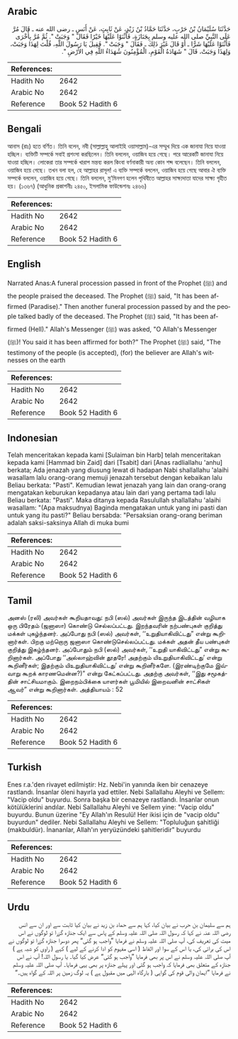 ## Arabic


<div dir="rtl" lang="ar" style={{fontSize:'larger',backgroundColor:'#f8f9fa',padding:20}}>
حَدَّثَنَا سُلَيْمَانُ بْنُ حَرْبٍ، حَدَّثَنَا حَمَّادُ بْنُ زَيْدٍ، عَنْ ثَابِتٍ، عَنْ أَنَسٍ ـ رضى الله عنه ـ قَالَ مُرَّ عَلَى النَّبِيِّ صلى الله عليه وسلم بِجَنَازَةٍ، فَأَثْنَوْا عَلَيْهَا خَيْرًا فَقَالَ ‏"‏ وَجَبَتْ ‏"‏‏.‏ ثُمَّ مُرَّ بِأُخْرَى فَأَثْنَوْا عَلَيْهَا شَرًّا ـ أَوْ قَالَ غَيْرَ ذَلِكَ ـ فَقَالَ ‏"‏ وَجَبَتْ ‏"‏‏.‏ فَقِيلَ يَا رَسُولَ اللَّهِ، قُلْتَ لِهَذَا وَجَبَتْ، وَلِهَذَا وَجَبَتْ، قَالَ ‏"‏ شَهَادَةُ الْقَوْمِ، الْمُؤْمِنُونَ شُهَدَاءُ اللَّهِ فِي الأَرْضِ ‏"‏‏.‏
</div>
<div style={{backgroundColor:'#f8f9fa',padding:20, marginBottom: 10}}><table> <thead> <tr> <th>References:</th> <th></th> </tr> </thead> <tbody><tr><td>Hadith No</td><td>2642</td></tr><tr><td>Arabic No</td><td>2642</td></tr><tr><td>Reference</td><td>Book 52 Hadith 6</td></tr></tbody></table></div>

## Bengali


<div dir="ltr" lang="bn" style={{fontSize:'larger',backgroundColor:'#f8f9fa',padding:20}}>
আনাস (রাঃ) হতে বর্ণিত। তিনি বলেন, নবী (সাল্লাল্লাহু আলাইহি ওয়াসাল্লাম)-এর সম্মুখ দিয়ে এক জানাযা নিয়ে যাওয়া হচ্ছিল। ব্যক্তিটি সম্পর্কে সবাই প্রশংসা করছিলেন। তিনি বললেন, ওয়াজিব হয়ে গেছে। পরে আরেকটি জানাযা নিয়ে যাওয়া হচ্ছিল। লোকেরা তার সম্পর্কে খারাপ মন্তব্য করল কিংবা বর্ণনাকারী অন্য কোন শব্দ বলেছেন। তিনি বললেন, ওয়াজিব হয়ে গেছে। তখন বলা হল, হে আল্লাহর রাসূল! এ ব্যক্তি সম্পর্কে বললেন, ওয়াজিব হয়ে গেছে আবার ঐ ব্যক্তি সম্পর্কে বললেন, ওয়াজিব হয়ে গেছে। তিনি বললেন, মু’মিনগণ হলেন পৃথিবীতে আল্লাহর সাক্ষ্যদাতা যাদের সাক্ষ্য গৃহীত হয়। (১৩৬৭) (আধুনিক প্রকাশনীঃ ২৪৫০, ইসলামিক ফাউন্ডেশনঃ ২৪৬৬)
</div>
<div style={{backgroundColor:'#f8f9fa',padding:20, marginBottom: 10}}><table> <thead> <tr> <th>References:</th> <th></th> </tr> </thead> <tbody><tr><td>Hadith No</td><td>2642</td></tr><tr><td>Arabic No</td><td>2642</td></tr><tr><td>Reference</td><td>Book 52 Hadith 6</td></tr></tbody></table></div>

## English


<div dir="ltr" lang="en" style={{fontSize:'larger',backgroundColor:'#f8f9fa',padding:20}}>
Narrated Anas:A funeral procession passed in front of the Prophet (ﷺ) and the people praised the deceased. The Prophet (ﷺ) said, "It has been affirmed (Paradise)." Then another funeral procession passed by and the people talked badly of the deceased. The Prophet (ﷺ) said, "It has been affirmed (Hell)." Allah's Messenger (ﷺ) was asked, "O Allah's Messenger (ﷺ)! You said it has been affirmed for both?" The Prophet (ﷺ) said, "The testimony of the people (is accepted), (for) the believer are Allah's witnesses on the earth
</div>
<div style={{backgroundColor:'#f8f9fa',padding:20, marginBottom: 10}}><table> <thead> <tr> <th>References:</th> <th></th> </tr> </thead> <tbody><tr><td>Hadith No</td><td>2642</td></tr><tr><td>Arabic No</td><td>2642</td></tr><tr><td>Reference</td><td>Book 52 Hadith 6</td></tr></tbody></table></div>

## Indonesian


<div dir="ltr" lang="id" style={{fontSize:'larger',backgroundColor:'#f8f9fa',padding:20}}>
Telah menceritakan kepada kami [Sulaiman bin Harb] telah menceritakan kepada kami [Hammad bin Zaid] dari [Tsabit] dari [Anas radliallahu 'anhu] berkata; Ada jenazah yang diusung lewat di hadapan Nabi shallallahu 'alaihi wasallam lalu orang-orang memuji jenazah tersebut dengan kebaikan lalu Beliau berkata: "Pasti". Kemudian lewat jenazah yang lain dan orang-orang mengatakan keburukan kepadanya atau lain dari yang pertama tadi lalu Beliau berkata: "Pasti". Maka ditanya kepada Rasulullah shallallahu 'alaihi wasallam: "(Apa maksudnya) Baginda mengatakan untuk yang ini pasti dan untuk yang itu pasti?" Beliau bersabda: "Persaksian orang-orang beriman adalah saksi-saksinya Allah di muka bumi
</div>
<div style={{backgroundColor:'#f8f9fa',padding:20, marginBottom: 10}}><table> <thead> <tr> <th>References:</th> <th></th> </tr> </thead> <tbody><tr><td>Hadith No</td><td>2642</td></tr><tr><td>Arabic No</td><td>2642</td></tr><tr><td>Reference</td><td>Book 52 Hadith 6</td></tr></tbody></table></div>

## Tamil


<div dir="ltr" lang="ta" style={{fontSize:'larger',backgroundColor:'#f8f9fa',padding:20}}>
அனஸ் (ரலி) அவர்கள் கூறியதாவது: நபி (ஸல்) அவர்கள் இருந்த இடத்தின் வழியாக ஒரு பிரேதம் (ஜனாஸா) கொண்டு செல்லப்பட்டது. இறந்தவரின் நற்பண்புகள் குறித்து மக்கள் புகழ்ந்தனர். அப்போது நபி (ஸல்) அவர்கள், ‘‘உறுதியாகிவிட்டது” என்று கூறினார்கள். பிறகு மற்றொரு ஜனாஸா கொண்டுசெல்லப்பட்டது. மக்கள் அதன் தீய பண்புகள் குறித்து இகழ்ந்தனர். அப்போதும் நபி (ஸல்) அவர்கள், ‘‘உறுதி யாகிவிட்டது” என்று கூறினார்கள். அப்போது ‘‘அல்லாஹ்வின் தூதரே! அதற்கும் யிஉறுதியாகிவிட்டது’ என்று கூறினீர்கள்; இதற்கும் யிஉறுதியாகிவிட்டது’ என்று கூறினீர்களே. (இரண்டிற்குமே இவ்வாறு கூறக் காரணமென்ன?)” என்று கேட்கப்பட்டது. அதற்கு அவர்கள், ‘‘இது சமூகத்தின் சாட்சியமாகும். இறைநம்பிக்கை யாளர்கள் பூமியில் இறைவனின் சாட்சிகள் ஆவர்” என்று கூறினார்கள். அத்தியாயம் : 52
</div>
<div style={{backgroundColor:'#f8f9fa',padding:20, marginBottom: 10}}><table> <thead> <tr> <th>References:</th> <th></th> </tr> </thead> <tbody><tr><td>Hadith No</td><td>2642</td></tr><tr><td>Arabic No</td><td>2642</td></tr><tr><td>Reference</td><td>Book 52 Hadith 6</td></tr></tbody></table></div>

## Turkish


<div dir="ltr" lang="tr" style={{fontSize:'larger',backgroundColor:'#f8f9fa',padding:20}}>
Enes r.a.'den rivayet edilmiştir: Hz. Nebi'in yanında iken bir cenazeye rastlandı. İnsanlar öleni hayırla yad ettiler. Nebi Sallallahu Aleyhi ve Sellem: "Vacip oldu" buyurdu. Sonra başka bir cenazeye rastlandı. İnsanlar onun kötülüklerini andılar. Nebi Sallallahu Aleyhi ve Sellem yine: "Vacip oldu" buyurdu. Bunun üzerine "Ey Allah'ın Resulü! Her ikisi için de "vacip oldu" buyurdun" dediler. Nebi Sallallahu Aleyhi ve Sellem: "Topluluğun şahitliği (makbuldür). İnananlar, Allah'ın yeryüzündeki şahitleridir" buyurdu
</div>
<div style={{backgroundColor:'#f8f9fa',padding:20, marginBottom: 10}}><table> <thead> <tr> <th>References:</th> <th></th> </tr> </thead> <tbody><tr><td>Hadith No</td><td>2642</td></tr><tr><td>Arabic No</td><td>2642</td></tr><tr><td>Reference</td><td>Book 52 Hadith 6</td></tr></tbody></table></div>

## Urdu


<div dir="rtl" lang="ur" style={{fontSize:'larger',backgroundColor:'#f8f9fa',padding:20}}>
ہم سے سلیمان بن حرب نے بیان کیا، کہا ہم سے حماد بن زید نے بیان کیا ثابت سے اور ان سے انس رضی اللہ عنہ نے کہا کہ رسول اللہ صلی اللہ علیہ وسلم کے پاس سے ایک جنازہ گزرا تو لوگوں نے اس میت کی تعریف کی، آپ صلی اللہ علیہ وسلم نے فرمایا ”واجب ہو گئی“ پھر دوسرا جنازہ گزرا تو لوگوں نے اس کی برائی کی، یا اس کے سوا اور الفاظ ( اسی مفہوم کو ادا کرنے کے لیے ) کہے ( راوی کو شبہ ہے ) آپ صلی اللہ علیہ وسلم نے اس پر بھی فرمایا ”واجب ہو گئی“ عرض کیا گیا۔ یا رسول اللہ! آپ نے اس جنازہ کے متعلق بھی فرمایا کہ واجب ہو گئی اور پہلے جنازہ پر بھی یہی فرمایا۔ آپ صلی اللہ علیہ وسلم نے فرمایا ”ایمان والی قوم کی گواہی ( بارگاہ الٰہی میں مقبول ہے ) یہ لوگ زمین پر اللہ کے گواہ ہیں۔“
</div>
<div style={{backgroundColor:'#f8f9fa',padding:20, marginBottom: 10}}><table> <thead> <tr> <th>References:</th> <th></th> </tr> </thead> <tbody><tr><td>Hadith No</td><td>2642</td></tr><tr><td>Arabic No</td><td>2642</td></tr><tr><td>Reference</td><td>Book 52 Hadith 6</td></tr></tbody></table></div>